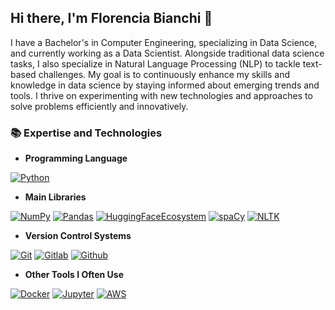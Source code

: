 ## Hi there, I'm Florencia Bianchi 👋

I have a Bachelor's in Computer Engineering, specializing in Data Science, and currently working as a Data Scientist.  Alongside traditional data science tasks, I also specialize in Natural Language Processing (NLP) to tackle text-based challenges. My goal is to continuously enhance my skills and knowledge in data science by staying informed about emerging trends and tools. I thrive on experimenting with new technologies and approaches to solve problems efficiently and innovatively.

### 📚 Expertise and Technologies

- **Programming Language**
<p>
  <a href="https://www.python.org/"><img alt="Python" src="https://img.shields.io/badge/Python%20-%234371a6.svg?logo=python&logoColor=white"></a>
</p>

- **Main Libraries**
<p>
    <a href="https://numpy.org/"><img alt="NumPy" src="https://img.shields.io/badge/Numpy%20-%23013243.svg?logo=numpy&logoColor=white"></a>
    <a href="https://pandas.pydata.org/"><img alt="Pandas" src="https://img.shields.io/badge/Pandas%20-%23150458.svg?logo=pandas&logoColor=white"></a>
    <a href="https://huggingface.co/"><img alt="HuggingFaceEcosystem" src="https://img.shields.io/badge/HuggingFaceEcosystem-ffe365"></a>
    <a href="https://spacy.io/"><img alt="spaCy" src="https://img.shields.io/badge/spaCy%20-%2338b9e6.svg?logo=spacy&logoColor=white"></a> 
    <a href="https://www.nltk.org/"><img alt="NLTK" src="https://img.shields.io/badge/NLTK%20-%23cb8fff.svg?logo=nltk&logoColor=white"></a>
</p>

- **Version Control Systems**

<p>
  <a href="https://git-scm.com/"><img alt="Git" src="https://img.shields.io/badge/git%20-%23F05033.svg?&logo=git&logoColor=white"></a>
  <a href="https://gitlab.com/"><img alt="Gitlab" src="https://img.shields.io/badge/gitlab%20-%23181717.svg?&logo=gitlab&logoColor=white"></a>
  <a href="https://github.com/"><img alt="Github" src="https://img.shields.io/badge/github%20-%23121011.svg?&logo=github&logoColor=white"></a>
</p>

- **Other Tools I Often Use**
<p>
  <a href="https://www.docker.com/"><img alt="Docker" src="https://img.shields.io/badge/docker%20-%230db7ed.svg?&logo=docker&logoColor=white"></a>
  <a href="https://jupyter.org/"><img alt="Jupyter" src="https://img.shields.io/badge/Jupyter%20-%23F37626.svg?&logo=Jupyter&logoColor=white"></a>
  <a href="https://aws.amazon.com/es/"><img alt="AWS" src="https://img.shields.io/badge/AWS%20-%23FF9900.svg?&logo=amazon-aws&logoColor=white"></a>
</p>

<!--
**FlorBianchii/FlorBianchii** is a ✨ _special_ ✨ repository because its `README.md` (this file) appears on your GitHub profile.

Here are some ideas to get you started:

- 🔭 I’m currently working on ...
- 🌱 I’m currently learning ...
- 👯 I’m looking to collaborate on ...
- 🤔 I’m looking for help with ...
- 💬 Ask me about ...
- 📫 How to reach me: ...
- 😄 Pronouns: ...
- ⚡ Fun fact: ...
-->
